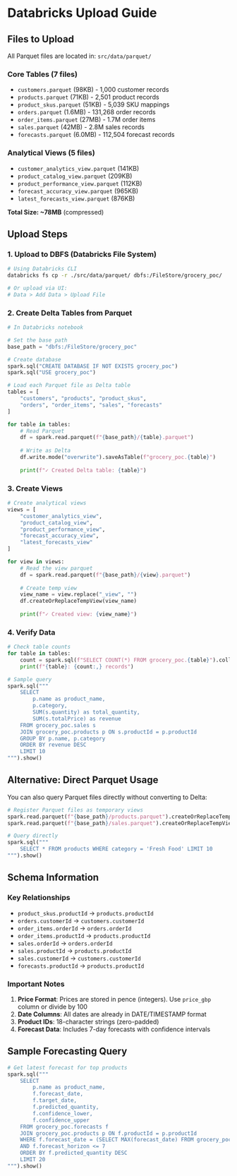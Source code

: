 # Databricks Upload Guide

## Files to Upload

All Parquet files are located in: `src/data/parquet/`

### Core Tables (7 files)
- `customers.parquet` (98KB) - 1,000 customer records
- `products.parquet` (71KB) - 2,501 product records  
- `product_skus.parquet` (51KB) - 5,039 SKU mappings
- `orders.parquet` (1.6MB) - 131,268 order records
- `order_items.parquet` (27MB) - 1.7M order items
- `sales.parquet` (42MB) - 2.8M sales records
- `forecasts.parquet` (6.0MB) - 112,504 forecast records

### Analytical Views (5 files)
- `customer_analytics_view.parquet` (141KB)
- `product_catalog_view.parquet` (209KB)
- `product_performance_view.parquet` (112KB)
- `forecast_accuracy_view.parquet` (965KB)
- `latest_forecasts_view.parquet` (876KB)

**Total Size: ~78MB** (compressed)

## Upload Steps

### 1. Upload to DBFS (Databricks File System)

```bash
# Using Databricks CLI
databricks fs cp -r ./src/data/parquet/ dbfs:/FileStore/grocery_poc/

# Or upload via UI:
# Data > Add Data > Upload File
```

### 2. Create Delta Tables from Parquet

```python
# In Databricks notebook

# Set the base path
base_path = "dbfs:/FileStore/grocery_poc"

# Create database
spark.sql("CREATE DATABASE IF NOT EXISTS grocery_poc")
spark.sql("USE grocery_poc")

# Load each Parquet file as Delta table
tables = [
    "customers", "products", "product_skus", 
    "orders", "order_items", "sales", "forecasts"
]

for table in tables:
    # Read Parquet
    df = spark.read.parquet(f"{base_path}/{table}.parquet")
    
    # Write as Delta
    df.write.mode("overwrite").saveAsTable(f"grocery_poc.{table}")
    
    print(f"✓ Created Delta table: {table}")
```

### 3. Create Views

```python
# Create analytical views
views = [
    "customer_analytics_view",
    "product_catalog_view", 
    "product_performance_view",
    "forecast_accuracy_view",
    "latest_forecasts_view"
]

for view in views:
    # Read the view parquet
    df = spark.read.parquet(f"{base_path}/{view}.parquet")
    
    # Create temp view
    view_name = view.replace("_view", "")
    df.createOrReplaceTempView(view_name)
    
    print(f"✓ Created view: {view_name}")
```

### 4. Verify Data

```python
# Check table counts
for table in tables:
    count = spark.sql(f"SELECT COUNT(*) FROM grocery_poc.{table}").collect()[0][0]
    print(f"{table}: {count:,} records")

# Sample query
spark.sql("""
    SELECT 
        p.name as product_name,
        p.category,
        SUM(s.quantity) as total_quantity,
        SUM(s.totalPrice) as revenue
    FROM grocery_poc.sales s
    JOIN grocery_poc.products p ON s.productId = p.productId
    GROUP BY p.name, p.category
    ORDER BY revenue DESC
    LIMIT 10
""").show()
```

## Alternative: Direct Parquet Usage

You can also query Parquet files directly without converting to Delta:

```python
# Register Parquet files as temporary views
spark.read.parquet(f"{base_path}/products.parquet").createOrReplaceTempView("products")
spark.read.parquet(f"{base_path}/sales.parquet").createOrReplaceTempView("sales")

# Query directly
spark.sql("""
    SELECT * FROM products WHERE category = 'Fresh Food' LIMIT 10
""").show()
```

## Schema Information

### Key Relationships
- `product_skus.productId` → `products.productId`
- `orders.customerId` → `customers.customerId`  
- `order_items.orderId` → `orders.orderId`
- `order_items.productId` → `products.productId`
- `sales.orderId` → `orders.orderId`
- `sales.productId` → `products.productId`
- `sales.customerId` → `customers.customerId`
- `forecasts.productId` → `products.productId`

### Important Notes
1. **Price Format**: Prices are stored in pence (integers). Use `price_gbp` column or divide by 100
2. **Date Columns**: All dates are already in DATE/TIMESTAMP format
3. **Product IDs**: 18-character strings (zero-padded)
4. **Forecast Data**: Includes 7-day forecasts with confidence intervals

## Sample Forecasting Query

```python
# Get latest forecast for top products
spark.sql("""
    SELECT 
        p.name as product_name,
        f.forecast_date,
        f.target_date,
        f.predicted_quantity,
        f.confidence_lower,
        f.confidence_upper
    FROM grocery_poc.forecasts f
    JOIN grocery_poc.products p ON f.productId = p.productId
    WHERE f.forecast_date = (SELECT MAX(forecast_date) FROM grocery_poc.forecasts)
    AND f.forecast_horizon <= 7
    ORDER BY f.predicted_quantity DESC
    LIMIT 20
""").show()
```